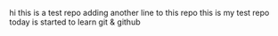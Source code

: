 hi this is a test repo
adding another line to this repo
this is my test repo today is started to learn git & github
